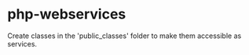 php-webservices
===============
Create classes in the 'public_classes' folder to make them accessible as services.
